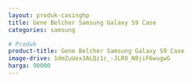 ```yaml
---
layout: produk-casinghp
title: Gene Belcher Samsung Galaxy S9 Case
categories: samsung

# Produk
product-title: Gene Belcher Samsung Galaxy S9 Case
image-drive: 1dmZuUex3ALQz1c_-JLRO_N8jiF6wugwG
harga: 90000
---
```

